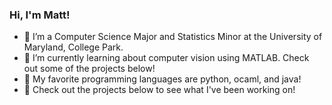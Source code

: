 ### Hi, I'm Matt!
- 🐢 I’m a Computer Science Major and Statistics Minor at the University of Maryland, College Park.
- 🌱 I’m currently learning about computer vision using MATLAB. Check out some of the projects below!
- 💎 My favorite programming languages are python, ocaml, and java!
- 🔽 Check out the projects below to see what I've been working on!
